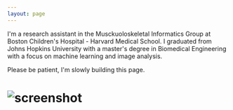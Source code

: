 ```yaml
---
layout: page
---
```


I'm a research assistant in the Musckuoloskeletal Informatics Group at Boston Children's Hospital - Harvard Medical School. I graduated from Johns Hopkins University with a master's degree in Biomedical Engineering with a focus on machine learning and image analysis. 

Please be patient, I'm slowly building this page. 



# ![screenshot](https://user-images.githubusercontent.com/4943215/109431850-cd711780-7a08-11eb-8601-2763f2ee6bb4.png)

